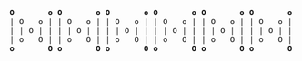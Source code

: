 <pre>
<b>O       o O       o O       o O       o O       o O       o O       o O       o</b>
| O   o | | O   o | | O   o | | O   o | | O   o | | O   o | | O   o | | O   o | 
| | O | | | | O | | | | O | | | | O | | | | O | | | | O | | | | O | | | | O | | 
| o   O | | o   O | | o   O | | o   O | | o   O | | o   O | | o   O | | o   O | 
<b>o       O o       O o       O o       O o       O o       O o       O o       O</b>
</pre>
